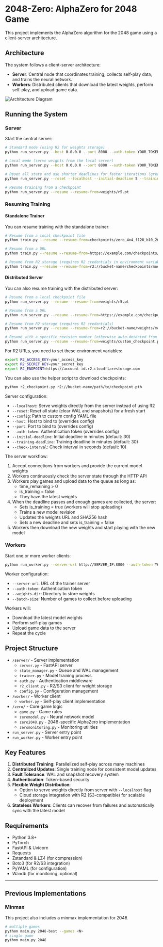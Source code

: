 # 2048-Zero: AlphaZero for 2048 Game

This project implements the AlphaZero algorithm for the 2048 game using a client-server architecture.

## Architecture

The system follows a client-server architecture:

- **Server**: Central node that coordinates training, collects self-play data, and trains the neural network.
- **Workers**: Distributed clients that download the latest weights, perform self-play, and upload game data.

![Architecture Diagram](https://mermaid.ink/img/pako:eNptkU1PwzAMhv9KlBOgdZUGHNAOcEJC4gAcQJzW1WxdP5S4YlT9760zhm47JfbjV37txInppjhL5ZQ-SQGXgOhz0B6t3cMMptrPu1Ga_I9Ytu1Ui-WNmzHEp70-m42G4OOm1uF80uf5Pf5Wt_r2kYo91uHWCMdpwh5CpzWEwrGKYwqeDGUQ9Z5ialRZHalPtHneDdS-9kGVS-NKyHlVGjJpBi8BTQC3xp_N9IUtjNj-zfS95t953QRnbzXCbfKjpHZAI-nYX0QRVgGfcZEujcXnJAYfMQnEfE-J5iIsK1Zki_maVcXyMJrn0WLJFi_seCwXMzavonQRkrPSIuvCTiNKlnYuH_K9OSXf31OdxQ?type=png)

## Running the System

### Server

Start the central server:

```bash
# Standard mode (using R2 for weights storage)
python run_server.py --host 0.0.0.0 --port 8000 --auth-token YOUR_TOKEN

# Local mode (serve weights from the local server)
python run_server.py --host 0.0.0.0 --port 8000 --auth-token YOUR_TOKEN --localhost

# Reset all state and use shorter deadlines for faster iterations (great for testing)
python run_server.py --reset --localhost --initial-deadline 5 --training-deadline 5

# Resume training from a checkpoint
python run_server.py --resume --resume-from=weights/r5.pt
```

### Resuming Training

#### Standalone Trainer

You can resume training with the standalone trainer:

```bash
# Resume from a local checkpoint file
python train.py --resume --resume-from=checkpoints/zero_4x4_f128_b10_20240507_epoch_10.pth

# Resume from a URL
python train.py --resume --resume-from=https://example.com/checkpoints/model_epoch_10.pth

# Resume from R2 storage (requires R2 credentials in environment variables)
python train.py --resume --resume-from=r2://bucket-name/checkpoints/model_epoch_10.pth
```

#### Distributed Server

You can also resume training with the distributed server:

```bash
# Resume from a local checkpoint file
python run_server.py --resume --resume-from=weights/r5.pt

# Resume from a URL
python run_server.py --resume --resume-from=https://example.com/checkpoints/model.pt

# Resume from R2 storage (requires R2 credentials)
python run_server.py --resume --resume-from=r2://bucket-name/weights/model.pt

# Resume with a specific revision number (otherwise auto-detected from filename)
python run_server.py --resume --resume-from=weights/custom_checkpoint.pt --resume-revision=10
```

For R2 URLs, you need to set these environment variables:
```bash
export R2_ACCESS_KEY=your_access_key
export R2_SECRET_KEY=your_secret_key
export R2_ENDPOINT=https://account-id.r2.cloudflarestorage.com
```

You can also use the helper script to download checkpoints:
```bash
python r2_checkpoint.py r2://bucket-name/path/to/checkpoint.pth
```

Server configuration:
- `--localhost`: Serve weights directly from the server instead of using R2
- `--reset`: Reset all state (clear WAL and snapshots) for a fresh start
- `--config`: Path to custom config YAML file
- `--host`: Host to bind to (overrides config)
- `--port`: Port to bind to (overrides config)
- `--auth-token`: Authentication token (overrides config)
- `--initial-deadline`: Initial deadline in minutes (default: 30)
- `--training-deadline`: Training deadline in minutes (default: 30)
- `--check-interval`: Check interval in seconds (default: 10)

The server workflow:
1. Accept connections from workers and provide the current model weights
2. Workers continuously check the server state through the HTTP API
3. Workers play games and upload data to the queue as long as:
   - time_remaining > 0
   - is_training = false
   - They have the latest weights
4. When the deadline passes and enough games are collected, the server:
   - Sets is_training = true (workers will stop uploading)
   - Trains a new model revision
   - Updates the weights URL and SHA256 hash
   - Sets a new deadline and sets is_training = false
5. Workers then download the new weights and start playing with the new model

### Workers

Start one or more worker clients:

```bash
python run_worker.py --server-url http://SERVER_IP:8000 --auth-token YOUR_TOKEN
```

Worker configuration:
- `--server-url`: URL of the trainer server
- `--auth-token`: Authentication token
- `--weights-dir`: Directory to store weights
- `--batch-size`: Number of games to collect before uploading

Workers will:
- Download the latest model weights
- Perform self-play games
- Upload game data to the server
- Repeat the cycle

## Project Structure

- `/server/` - Server implementation
  - `server.py` - FastAPI server
  - `state_manager.py` - Queue and WAL management
  - `trainer.py` - Model training process
  - `auth.py` - Authentication middleware
  - `r2_client.py` - R2/S3 client for weight storage
  - `config.py` - Configuration management
- `/worker/` - Worker client
  - `worker.py` - Self-play client implementation
- `/zero/` - Core game logic
  - `game.py` - Game rules
  - `zeromodel.py` - Neural network model
  - `zero2048.py` - 2048-specific AlphaZero implementation
  - `zeromonitoring.py` - Monitoring utilities
- `run_server.py` - Server entry point
- `run_worker.py` - Worker entry point

## Key Features

1. **Distributed Training**: Parallelized self-play across many machines
2. **Centralized Updates**: Single training node for consistent model updates
3. **Fault Tolerance**: WAL and snapshot recovery system
4. **Authentication**: Token-based security
5. **Flexible Weight Distribution**: 
   - Option to serve weights directly from server with `--localhost` flag
   - Cloud storage integration with R2 (S3-compatible) for scalable deployment
6. **Stateless Workers**: Clients can recover from failures and automatically sync with the latest model

## Requirements

- Python 3.8+
- PyTorch
- FastAPI & Uvicorn
- Requests
- Zstandard & LZ4 (for compression)
- Boto3 (for R2/S3 integration)
- PyYAML (for configuration)
- Wandb (for monitoring, optional)

---

## Previous Implementations

### Minmax

This project also includes a minmax implementation for 2048.

```bash
# multiple games
python main.py 2048-best --games <N>
# single game
python main.py 2048
```